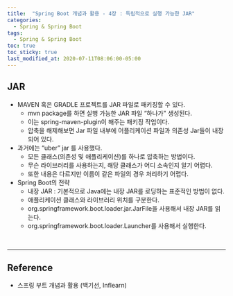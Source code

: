 ```yaml
---
title:  "Spring Boot 개념과 활용 - 4장 : 독립적으로 실행 가능한 JAR"
categories:
  - Spring & Spring Boot
tags:
  - Spring & Spring Boot
toc: true
toc_sticky: true
last_modified_at: 2020-07-11T08:06:00-05:00
---
```


## JAR

* MAVEN 혹은 GRADLE 프로젝트를 JAR 파일로 패키징할 수 있다.
  * mvn package를 하면 실행 가능한 JAR 파일 “하나가" 생성된다.
  * 이는 spring-maven-plugin이 해주는 패키징 작업이다.
  * 압축을 해제해보면 Jar 파일 내부에 어플리케이션 파일과 의존성 Jar들이 내장되어 있다.
* 과거에는 “uber” jar 를 사용했다.
  * 모든 클래스(의존성 및 애플리케이션)를 하나로 압축하는 방법이다.
  * 무슨 라이브러리를 사용하는지, 해당 클래스가 어디 소속인지 알기 어렵다.
  * 또한 내용은 다르지만 이름이 같은 파일의 경우 처리하기 어렵다.
* Spring Boot의 전략
  * 내장 JAR : 기본적으로 Java에는 내장 JAR를 로딩하는 표준적인 방법이 없다.
  * 애플리케이션 클래스와 라이브러리 위치를 구분한다.
  * org.springframework.boot.loader.jar.JarFile을 사용해서 내장 JAR를 읽는다.
  * org.springframework.boot.loader.Launcher를 사용해서 실행한다.

<br>

---

## Reference

* 스프링 부트 개념과 활용 (백기선, Inflearn)
